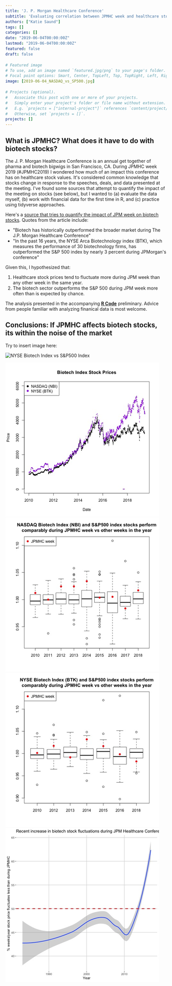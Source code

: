 ```yaml
---
title: 'J. P. Morgan Healthcare Conference'
subtitle: 'Evaluating correlation between JPMHC week and healthcare stock prices'
authors: ["Katie Saund"]
tags: []
categories: []
date: "2019-06-04T00:00:00Z"
lastmod: "2019-06-04T00:00:00Z"
featured: false
draft: false

# Featured image
# To use, add an image named `featured.jpg/png` to your page's folder.
# Focal point options: Smart, Center, TopLeft, Top, TopRight, Left, Right, BottomLeft, Bottom, BottomRight
image: [2019-06-04_NASDAQ_vs_SP500.jpg]

# Projects (optional).
#   Associate this post with one or more of your projects.
#   Simply enter your project's folder or file name without extension.
#   E.g. `projects = ["internal-project"]` references `content/project/deep-learning/index.md`.
#   Otherwise, set `projects = []`.
projects: []
---
```

## What is JPMHC? What does it have to do with biotech stocks?  

The J. P. Morgan Healthcare Conference is an annual get together of pharma and biotech bigwigs in San Francisco, CA. During JPMHC week 2019 (#JPMHC2019) I wondered how much of an impact this conference has on healthcare stock values. It's considered common knowledge that stocks change in response to the speeches, deals, and data presented at the meeting. I've found some sources that attempt to quantify the impact of the meeting on stocks (see below), but I wanted to (a) evaluate the data myself, (b) work with financial data for the first time in R, and (c) practice using tidyverse approaches.

Here's a [source that tries to quantify the impact of JPM week on biotech stocks](https://www.cnbc.com/2017/01/04/betting-on-biotech-during-jpmorgans-big-health-care-conference-pays-off-history-shows.html). Quotes from the article include: 

* "Biotech has historically outperformed the broader market during The J.P. Morgan Healthcare Conference"
* "In the past 16 years, the NYSE Arca Biotechnology index (BTK), which measures the performance of 30 biotechnology firms, has outperformed the S&P 500 index by nearly 3 percent during JPMorgan's conference"

Given this, I hypothesized that:

1. Healthcare stock prices tend to fluctuate more during JPM week than any other week in the same year.
2. The biotech sector outperforms the S&P 500 during JPM week more often than is expected by chance.

The analysis presented in the accompanying [**R Code**](https://github.com/katiesaund/JPM_Healthcare_2019/blob/master/2019-05-27_JPM_week.Rmd) preliminary. Advice from people familiar with analyzing finanical data is most welcome.

## Conclusions: If JPMHC affects biotech stocks, its within the noise of the market

Try to insert image here: 


![NYSE Biotech Index vs S&P500 Index](/img/2019-06-04_NYSE_vs_SP500.jpg)


![NYSE Biotech Index vs S&P500 Index](img/2019-06-04_NASDAQ_and_NYSE_biotech_indices.jpg)
![NYSE Biotech Index vs S&P500 Index](img/2019-06-04_NASDAQ_vs_SP500.jpg)
![NYSE Biotech Index vs S&P500 Index](img/2019-06-04_NYSE_vs_SP500.jpg)
![NYSE Biotech Index vs S&P500 Index](img/2019-06-04_stock_fluctuations_during_JPMHC.jpg)


